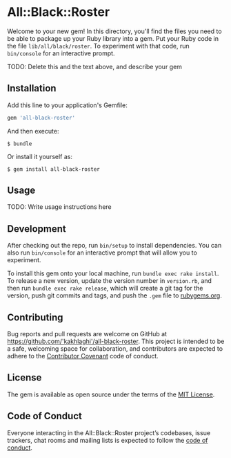 # All::Black::Roster

Welcome to your new gem! In this directory, you'll find the files you need to be able to package up your Ruby library into a gem. Put your Ruby code in the file `lib/all/black/roster`. To experiment with that code, run `bin/console` for an interactive prompt.

TODO: Delete this and the text above, and describe your gem

## Installation

Add this line to your application's Gemfile:

```ruby
gem 'all-black-roster'
```

And then execute:

    $ bundle

Or install it yourself as:

    $ gem install all-black-roster

## Usage

TODO: Write usage instructions here

## Development

After checking out the repo, run `bin/setup` to install dependencies. You can also run `bin/console` for an interactive prompt that will allow you to experiment.

To install this gem onto your local machine, run `bundle exec rake install`. To release a new version, update the version number in `version.rb`, and then run `bundle exec rake release`, which will create a git tag for the version, push git commits and tags, and push the `.gem` file to [rubygems.org](https://rubygems.org).

## Contributing

Bug reports and pull requests are welcome on GitHub at https://github.com/'kakhlaghi'/all-black-roster. This project is intended to be a safe, welcoming space for collaboration, and contributors are expected to adhere to the [Contributor Covenant](http://contributor-covenant.org) code of conduct.

## License

The gem is available as open source under the terms of the [MIT License](https://opensource.org/licenses/MIT).

## Code of Conduct

Everyone interacting in the All::Black::Roster project’s codebases, issue trackers, chat rooms and mailing lists is expected to follow the [code of conduct](https://github.com/'kakhlaghi'/all-black-roster/blob/master/CODE_OF_CONDUCT.md).
